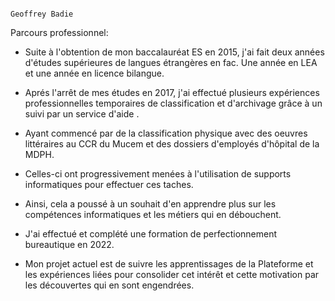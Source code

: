                                                                         Geoffrey Badie

Parcours professionnel:
          
- Suite à l'obtention de mon baccalauréat ES en 2015, j'ai fait deux années d'études supérieures de langues étrangères en fac. Une année en LEA et une année en licence bilangue.
- Aprés l'arrêt de mes études en 2017, j'ai effectué plusieurs expériences professionnelles temporaires de classification et d'archivage grâce à un suivi par un service d'aide .

- Ayant commencé par de la classification physique avec des oeuvres littéraires au CCR du Mucem et des dossiers d'employés d'hôpital de la MDPH.
- Celles-ci ont progressivement menées à l'utilisation de supports informatiques pour effectuer ces taches.
- Ainsi, cela a poussé à un souhait d'en apprendre plus sur les compétences informatiques et les métiers qui en débouchent.
- J'ai effectué et complété une formation de perfectionnement bureautique en 2022.

- Mon projet actuel est de suivre les apprentissages de la Plateforme et les expériences liées pour consolider cet intérêt et cette motivation par les découvertes qui en sont engendrées.
